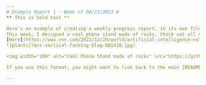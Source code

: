 ```yaml
---
# Example Report 1 - Week of 08/21/2023 #
** This is bold text **

Here's an example of creating a weekly progress report, in its own file. 
This week, I designed a cool phone stand made of rocks. Check out all my cool sketches and progress photos from this week below, etc., etc....
[Here](https://www.cnn.com/2022/12/20/world/artificial-intelligence-nutrition-hnk-spc-intl/index.html)is link for monday class
![plants](ocs-vertical-farming-blog-081418.jpg)

<img width="200" alt="Cool Phone Stand made of rocks" src="https://github.com/s-almeda/tdf-template-repo/assets/21287693/bc2f1864-af5a-456d-9a71-e1d80d51190c">

If you use this format, you might want to link back to the main [README.md](../README.md) like so!

---
```

